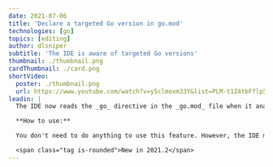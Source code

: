 ```yaml
---
date: 2021-07-06
title: 'Declare a targeted Go version in go.mod'
technologies: [go]
topics: [editing]
author: dlsniper
subtitle: 'The IDE is aware of targeted Go versions'
thumbnail: ./thumbnail.png
cardThumbnail: ./card.png
shortVideo:
  poster: ./thumbnail.png
  url: https://www.youtube.com/watch?v=y5clmoxm33Y&list=PLM-t1Z4tbFflp57RnfgjXOdpOg6fLhs_q&index=2
leadin: |
  The IDE now reads the _go_ directive in the _go.mod_ file when it analyzes files.

  **How to use:**

  You don't need to do anything to use this feature. However, the IDE might suggest new operations based on the difference between the project SDK and the targeted Go version via _go.mod_.

  <span class="tag is-rounded">New in 2021.2</span>
---
```


